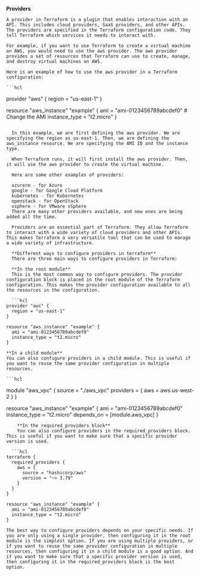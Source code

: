 **Providers**

    A provider in Terraform is a plugin that enables interaction with an API. This includes cloud providers, SaaS providers, and other APIs. The providers are specified in the Terraform configuration code. They tell Terraform which services it needs to interact with.

    For example, if you want to use Terraform to create a virtual machine on AWS, you would need to use the aws provider. The aws provider provides a set of resources that Terraform can use to create, manage, and destroy virtual machines on AWS.

    Here is an example of how to use the aws provider in a Terraform configuration:

    ```hcl
  provider "aws" {
    region = "us-east-1"
  }

  resource "aws_instance" "example" {
    ami = "ami-0123456789abcdef0" # Change the AMI 
    instance_type = "t2.micro"
  }
  ```

    In this example, we are first defining the aws provider. We are specifying the region as us-east-1. Then, we are defining the aws_instance resource. We are specifying the AMI ID and the instance type.

    When Terraform runs, it will first install the aws provider. Then, it will use the aws provider to create the virtual machine.

    Here are some other examples of providers:

    azurerm - for Azure
    google - for Google Cloud Platform
    kubernetes - for Kubernetes
    openstack - for OpenStack
    vsphere - for VMware vSphere
    There are many other providers available, and new ones are being added all the time.

    Providers are an essential part of Terraform. They allow Terraform to interact with a wide variety of cloud providers and other APIs. This makes Terraform a very versatile tool that can be used to manage a wide variety of infrastructure.

    **Different ways to configure providers in terraform**
    There are three main ways to configure providers in Terraform:

    **In the root module**
    This is the most common way to configure providers. The provider configuration block is placed in the root module of the Terraform configuration. This makes the provider configuration available to all the resources in the configuration.

    ```hcl
  provider "aws" {
    region = "us-east-1"
  }

  resource "aws_instance" "example" {
    ami = "ami-0123456789abcdef0"
    instance_type = "t2.micro"
  }
  ```

    **In a child module**
    You can also configure providers in a child module. This is useful if you want to reuse the same provider configuration in multiple resources.

    ```hcl
  module "aws_vpc" {
    source = "./aws_vpc"
    providers = {
      aws = aws.us-west-2
    }
  }

  resource "aws_instance" "example" {
    ami = "ami-0123456789abcdef0"
    instance_type = "t2.micro"
    depends_on = [module.aws_vpc]
  }
  ```
      **In the required_providers block**
      You can also configure providers in the required_providers block. This is useful if you want to make sure that a specific provider version is used.

    ```hcl
  terraform {
    required_providers {
      aws = {
        source = "hashicorp/aws"
        version = "~> 3.79"
      }
    }
  }

  resource "aws_instance" "example" {
    ami = "ami-0123456789abcdef0"
    instance_type = "t2.micro"
  }
  ```

    The best way to configure providers depends on your specific needs. If you are only using a single provider, then configuring it in the root module is the simplest option. If you are using multiple providers, or if you want to reuse the same provider configuration in multiple resources, then configuring it in a child module is a good option. And if you want to make sure that a specific provider version is used, then configuring it in the required_providers block is the best option.